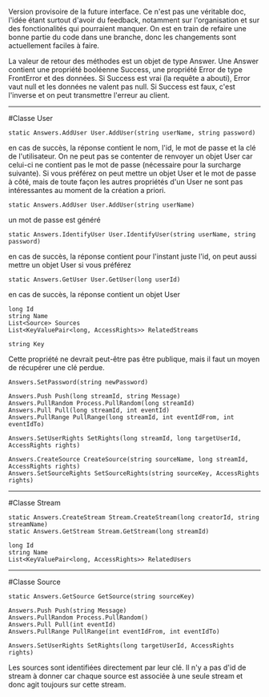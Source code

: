 Version provisoire de la future interface. Ce n'est pas une véritable doc, l'idée étant surtout d'avoir du feedback, 
notamment sur l'organisation et sur des fonctionalités qui pourraient manquer. On est en train de refaire une bonne partie du
code dans une branche, donc les changements sont actuellement faciles à faire.



La valeur de retour des méthodes est un objet de type Answer. Une Answer contient une propriété booléenne Success, une 
propriété Error de type FrontError et des données. Si Success est vrai (la requête a abouti), Error vaut null et les données
ne valent pas null. Si Success est faux, c'est l'inverse et on peut transmettre l'erreur au client.


---------------------------------------------------------------------------------------------------------------------------
#Classe User

	static Answers.AddUser User.AddUser(string userName, string password)
en cas de succès, la réponse contient le nom, l'id, le mot de passe et la clé de l'utilisateur. On ne peut pas se contenter 
de renvoyer un objet User car celui-ci ne contient pas le mot de passe (nécessaire pour la surcharge suivante). Si vous 
préférez on peut mettre un objet User et le mot de passe à côté, mais de toute façon les autres propriétés d'un User ne sont 
pas intéressantes au moment de la création a priori.

	static Answers.AddUser User.AddUser(string userName)
un mot de passe est généré

	static Answers.IdentifyUser User.IdentifyUser(string userName, string password)
en cas de succès, la réponse contient pour l'instant juste l'id, on peut aussi mettre un objet User si vous préférez

	static Answers.GetUser User.GetUser(long userId)
en cas de succès, la réponse contient un objet User



 	long Id
	string Name
	List<Source> Sources
	List<KeyValuePair<long, AccessRights>> RelatedStreams

	string Key
Cette propriété ne devrait peut-être pas être publique, mais il faut un moyen de récupérer une clé perdue.

	Answers.SetPassword(string newPassword)

	Answers.Push Push(long streamId, string Message)
	Answers.PullRandom Process.PullRandom(long streamId)
	Answers.Pull Pull(long streamId, int eventId)
	Answers.PullRange PullRange(long streamId, int eventIdFrom, int eventIdTo)

	Answers.SetUserRights SetRights(long streamId, long targetUserId, AccessRights rights)

	Answers.CreateSource CreateSource(string sourceName, long streamId, AccessRights rights)
	Answers.SetSourceRights SetSourceRights(string sourceKey, AccessRights rights)


---------------------------------------------------------------------------------------------------------------------------
#Classe Stream

	static Answers.CreateStream Stream.CreateStream(long creatorId, string streamName)
	static Answers.GetStream Stream.GetStream(long streamId)
	
	long Id
	string Name
	List<KeyValuePair<long, AccessRights>> RelatedUsers


---------------------------------------------------------------------------------------------------------------------------
#Classe Source

	static Answers.GetSource GetSource(string sourceKey)

	Answers.Push Push(string Message)
	Answers.PullRandom Process.PullRandom()
	Answers.Pull Pull(int eventId)
	Answers.PullRange PullRange(int eventIdFrom, int eventIdTo)

	Answers.SetUserRights SetRights(long targetUserId, AccessRights rights)

Les sources sont identifiées directement par leur clé. Il n'y a pas d'id de stream à donner car chaque source est associée à 
une seule stream et donc agit toujours sur cette stream.
